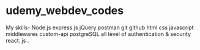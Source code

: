 # udemy_webdev_codes
My skills-
Node.js express.js jQuery postman git github html css javascript middlewares custom-api postgreSQL
all level of authentication & security 
react. js
. 